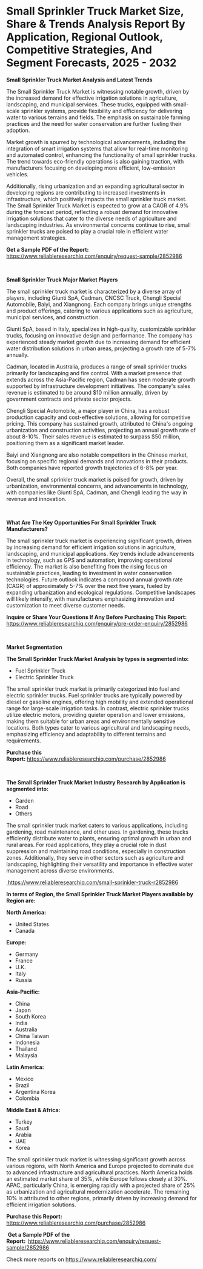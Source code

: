 <p><h1>Small Sprinkler Truck Market Size, Share & Trends Analysis Report By Application, Regional Outlook, Competitive Strategies, And Segment Forecasts, 2025 - 2032</h1></p><p><strong>Small Sprinkler Truck Market Analysis and Latest Trends</strong></p>
<p><p>The Small Sprinkler Truck Market is witnessing notable growth, driven by the increased demand for effective irrigation solutions in agriculture, landscaping, and municipal services. These trucks, equipped with small-scale sprinkler systems, provide flexibility and efficiency for delivering water to various terrains and fields. The emphasis on sustainable farming practices and the need for water conservation are further fueling their adoption.</p><p>Market growth is spurred by technological advancements, including the integration of smart irrigation systems that allow for real-time monitoring and automated control, enhancing the functionality of small sprinkler trucks. The trend towards eco-friendly operations is also gaining traction, with manufacturers focusing on developing more efficient, low-emission vehicles.</p><p>Additionally, rising urbanization and an expanding agricultural sector in developing regions are contributing to increased investments in infrastructure, which positively impacts the small sprinkler truck market. The Small Sprinkler Truck Market is expected to grow at a CAGR of 4.9% during the forecast period, reflecting a robust demand for innovative irrigation solutions that cater to the diverse needs of agriculture and landscaping industries. As environmental concerns continue to rise, small sprinkler trucks are poised to play a crucial role in efficient water management strategies.</p></p>
<p><strong>Get a Sample PDF of the Report:&nbsp;</strong> <a href="https://www.reliableresearchiq.com/enquiry/request-sample/2852986?utm_campaign=2593&utm_medium=2&utm_source=Github&utm_content=ia&utm_term=11032025&utm_id=small-sprinkler-truck">https://www.reliableresearchiq.com/enquiry/request-sample/2852986</a></p>
<p>&nbsp;</p>
<p><strong>Small Sprinkler Truck Major Market Players</strong></p>
<p><p>The small sprinkler truck market is characterized by a diverse array of players, including Giunti SpA, Cadman, CNCSC Truck, Chengli Special Automobile, Baiyi, and Xiangnong. Each company brings unique strengths and product offerings, catering to various applications such as agriculture, municipal services, and construction.</p><p>Giunti SpA, based in Italy, specializes in high-quality, customizable sprinkler trucks, focusing on innovative design and performance. The company has experienced steady market growth due to increasing demand for efficient water distribution solutions in urban areas, projecting a growth rate of 5-7% annually.</p><p>Cadman, located in Australia, produces a range of small sprinkler trucks primarily for landscaping and fire control. With a market presence that extends across the Asia-Pacific region, Cadman has seen moderate growth supported by infrastructure development initiatives. The company's sales revenue is estimated to be around $10 million annually, driven by government contracts and private sector projects.</p><p>Chengli Special Automobile, a major player in China, has a robust production capacity and cost-effective solutions, allowing for competitive pricing. This company has sustained growth, attributed to China's ongoing urbanization and construction activities, projecting an annual growth rate of about 8-10%. Their sales revenue is estimated to surpass $50 million, positioning them as a significant market leader.</p><p>Baiyi and Xiangnong are also notable competitors in the Chinese market, focusing on specific regional demands and innovations in their products. Both companies have reported growth trajectories of 6-8% per year.</p><p>Overall, the small sprinkler truck market is poised for growth, driven by urbanization, environmental concerns, and advancements in technology, with companies like Giunti SpA, Cadman, and Chengli leading the way in revenue and innovation.</p></p>
<p>&nbsp;</p>
<p><strong>What Are The Key Opportunities For Small Sprinkler Truck Manufacturers?</strong></p>
<p><p>The small sprinkler truck market is experiencing significant growth, driven by increasing demand for efficient irrigation solutions in agriculture, landscaping, and municipal applications. Key trends include advancements in technology, such as GPS and automation, improving operational efficiency. The market is also benefiting from the rising focus on sustainable practices, leading to investment in water conservation technologies. Future outlook indicates a compound annual growth rate (CAGR) of approximately 5-7% over the next five years, fueled by expanding urbanization and ecological regulations. Competitive landscapes will likely intensify, with manufacturers emphasizing innovation and customization to meet diverse customer needs.</p></p>
<p><strong>Inquire or Share Your Questions If Any Before Purchasing This Report:</strong> <a href="https://www.reliableresearchiq.com/enquiry/pre-order-enquiry/2852986?utm_campaign=2593&utm_medium=2&utm_source=Github&utm_content=ia&utm_term=11032025&utm_id=small-sprinkler-truck">https://www.reliableresearchiq.com/enquiry/pre-order-enquiry/2852986</a></p>
<p>&nbsp;</p>
<p><strong>Market Segmentation</strong></p>
<p><strong>The Small Sprinkler Truck Market Analysis by types is segmented into:</strong></p>
<p><ul><li>Fuel Sprinkler Truck</li><li>Electric Sprinkler Truck</li></ul></p>
<p><p>The small sprinkler truck market is primarily categorized into fuel and electric sprinkler trucks. Fuel sprinkler trucks are typically powered by diesel or gasoline engines, offering high mobility and extended operational range for large-scale irrigation tasks. In contrast, electric sprinkler trucks utilize electric motors, providing quieter operation and lower emissions, making them suitable for urban areas and environmentally sensitive locations. Both types cater to various agricultural and landscaping needs, emphasizing efficiency and adaptability to different terrains and requirements.</p></p>
<p><strong>Purchase this Report:&nbsp;</strong><a href="https://www.reliableresearchiq.com/purchase/2852986?utm_campaign=2593&utm_medium=2&utm_source=Github&utm_content=ia&utm_term=11032025&utm_id=small-sprinkler-truck">https://www.reliableresearchiq.com/purchase/2852986</a></p>
<p>&nbsp;</p>
<p><strong>The Small Sprinkler Truck Market Industry Research by Application is segmented into:</strong></p>
<p><ul><li>Garden</li><li>Road</li><li>Others</li></ul></p>
<p><p>The small sprinkler truck market caters to various applications, including gardening, road maintenance, and other uses. In gardening, these trucks efficiently distribute water to plants, ensuring optimal growth in urban and rural areas. For road applications, they play a crucial role in dust suppression and maintaining road conditions, especially in construction zones. Additionally, they serve in other sectors such as agriculture and landscaping, highlighting their versatility and importance in effective water management across diverse environments.</p></p>
<p><a href="https://www.reliableresearchiq.com/small-sprinkler-truck-r2852986?utm_campaign=2593&utm_medium=2&utm_source=Github&utm_content=ia&utm_term=11032025&utm_id=small-sprinkler-truck">&nbsp;https://www.reliableresearchiq.com/small-sprinkler-truck-r2852986</a></p>
<p><strong>In terms of Region, the Small Sprinkler Truck Market Players available by Region are:</strong></p>
<p>
    <p> <strong> North America: </strong>
        <ul>
            <li>United States</li>
            <li>Canada</li>
        </ul>
        </p> 
    <p> <strong> Europe: </strong>
        <ul>
            <li>Germany</li>
            <li>France</li>
            <li>U.K.</li>
            <li>Italy</li>
            <li>Russia</li>
        </ul>
        </p> 
    <p> <strong> Asia-Pacific: </strong>
        <ul>
            <li>China</li>
            <li>Japan</li>
            <li>South Korea</li>
            <li>India</li>
            <li>Australia</li>
            <li>China Taiwan</li>
            <li>Indonesia</li>
            <li>Thailand</li>
            <li>Malaysia</li>
        </ul>
        </p> 
    <p> <strong> Latin America: </strong>
        <ul>
            <li>Mexico</li>
            <li>Brazil</li>
            <li>Argentina Korea</li>
            <li>Colombia</li>
        </ul>
        </p> 
    <p> <strong> Middle East & Africa: </strong>
        <ul>
            <li>Turkey</li>
            <li>Saudi</li>
            <li>Arabia</li>
            <li>UAE</li>
            <li>Korea</li>
        </ul>
    </p>
    </p>
<p><p>The small sprinkler truck market is witnessing significant growth across various regions, with North America and Europe projected to dominate due to advanced infrastructure and agricultural practices. North America holds an estimated market share of 35%, while Europe follows closely at 30%. APAC, particularly China, is emerging rapidly with a projected share of 25% as urbanization and agricultural modernization accelerate. The remaining 10% is attributed to other regions, primarily driven by increasing demand for efficient irrigation solutions.</p></p>
<p><strong>Purchase this Report: </strong><a href="https://www.reliableresearchiq.com/purchase/2852986?utm_campaign=2593&utm_medium=2&utm_source=Github&utm_content=ia&utm_term=11032025&utm_id=small-sprinkler-truck">https://www.reliableresearchiq.com/purchase/2852986</a></p>
<p>&nbsp;<strong>Get a Sample PDF of the Report:&nbsp;&nbsp;</strong><a href="https://www.reliableresearchiq.com/enquiry/request-sample/2852986?utm_campaign=2593&utm_medium=2&utm_source=Github&utm_content=ia&utm_term=11032025&utm_id=small-sprinkler-truck">https://www.reliableresearchiq.com/enquiry/request-sample/2852986</a></p>
<p><strong></strong></p>
<p>Check more reports on <a href="https://www.reliableresearchiq.com/?utm_campaign=2593&utm_medium=2&utm_source=Github&utm_content=ia&utm_term=11032025&utm_id=small-sprinkler-truck">https://www.reliableresearchiq.com/</a></p>